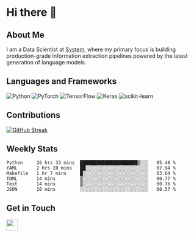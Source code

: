 # Hi there 👋

## About Me
I am a Data Scientist at [System](https://www.system.com), where my primary focus is building production-grade information extraction pipelines powered by the latest generation of language models.

## Languages and Frameworks
![Python](https://img.shields.io/badge/python-3670A0?style=for-the-badge&logo=python&logoColor=ffdd54)
![PyTorch](https://img.shields.io/badge/PyTorch-%23EE4C2C.svg?style=for-the-badge&logo=PyTorch&logoColor=white)
![TensorFlow](https://img.shields.io/badge/TensorFlow-%23FF6F00.svg?style=for-the-badge&logo=TensorFlow&logoColor=white)
![Keras](https://img.shields.io/badge/Keras-%23D00000.svg?style=for-the-badge&logo=Keras&logoColor=white)
![scikit-learn](https://img.shields.io/badge/scikit--learn-%23F7931E.svg?style=for-the-badge&logo=scikit-learn&logoColor=white)


## Contributions
[![GitHub Streak](https://streak-stats.demolab.com/?user=naingthet&theme=dark)](https://git.io/streak-stats)


## Weekly Stats
<!--START_SECTION:waka-->

```text
Python     26 hrs 33 mins  █████████████████████▒░░░   85.48 %
YAML       2 hrs 28 mins   ██░░░░░░░░░░░░░░░░░░░░░░░   07.94 %
Makefile   1 hr 7 mins     █░░░░░░░░░░░░░░░░░░░░░░░░   03.64 %
TOML       14 mins         ▒░░░░░░░░░░░░░░░░░░░░░░░░   00.77 %
Text       14 mins         ▒░░░░░░░░░░░░░░░░░░░░░░░░   00.76 %
JSON       10 mins         ░░░░░░░░░░░░░░░░░░░░░░░░░   00.57 %
```

<!--END_SECTION:waka-->

## Get in Touch
<p align='left'>
<!-- <a href="https://naingthet.github.io/"><img height="30" src="https://img.shields.io/badge/Portfolio-%230077B5.svg?style=for-the-badge&logoColor=white"></a>&nbsp;&nbsp; -->
<a href="https://www.linkedin.com/in/thet-naing/"><img height="30" src="https://img.shields.io/badge/linkedin-%230077B5.svg?style=for-the-badge&logo=linkedin&logoColor=white"></a>&nbsp;&nbsp;
</p>
